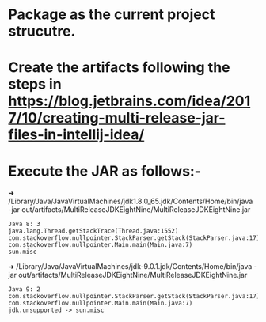 # Package as the current project strucutre.

# Create the artifacts following the steps in https://blog.jetbrains.com/idea/2017/10/creating-multi-release-jar-files-in-intellij-idea/

# Execute the JAR as follows:-
➜  /Library/Java/JavaVirtualMachines/jdk1.8.0_65.jdk/Contents/Home/bin/java -jar out/artifacts/MultiReleaseJDKEightNine/MultiReleaseJDKEightNine.jar

```
Java 8: 3
java.lang.Thread.getStackTrace(Thread.java:1552)
com.stackoverflow.nullpointer.StackParser.getStack(StackParser.java:17)
com.stackoverflow.nullpointer.Main.main(Main.java:7)
sun.misc
```

➜  /Library/Java/JavaVirtualMachines/jdk-9.0.1.jdk/Contents/Home/bin/java -jar out/artifacts/MultiReleaseJDKEightNine/MultiReleaseJDKEightNine.jar  

```
Java 9: 2
com.stackoverflow.nullpointer.StackParser.getStack(StackParser.java:17)
com.stackoverflow.nullpointer.Main.main(Main.java:7)
jdk.unsupported -> sun.misc
```
